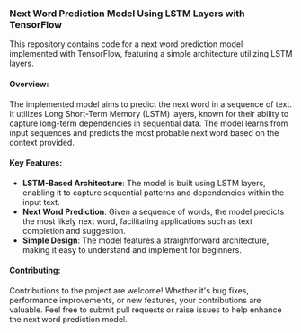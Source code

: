 ### Next Word Prediction Model Using LSTM Layers with TensorFlow

This repository contains code for a next word prediction model implemented with TensorFlow, featuring a simple architecture utilizing LSTM layers.

#### Overview:
The implemented model aims to predict the next word in a sequence of text. It utilizes Long Short-Term Memory (LSTM) layers, known for their ability to capture long-term dependencies in sequential data. The model learns from input sequences and predicts the most probable next word based on the context provided.

#### Key Features:
- **LSTM-Based Architecture**: The model is built using LSTM layers, enabling it to capture sequential patterns and dependencies within the input text.
- **Next Word Prediction**: Given a sequence of words, the model predicts the most likely next word, facilitating applications such as text completion and suggestion.
- **Simple Design**: The model features a straightforward architecture, making it easy to understand and implement for beginners.


#### Contributing:
Contributions to the project are welcome! Whether it's bug fixes, performance improvements, or new features, your contributions are valuable. Feel free to submit pull requests or raise issues to help enhance the next word prediction model.
